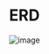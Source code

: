 # ERD

![image](https://github.com/Sachena/udt_dip/assets/61732056/376cd578-b5c7-45b0-bae4-d63b5183fc1a)

